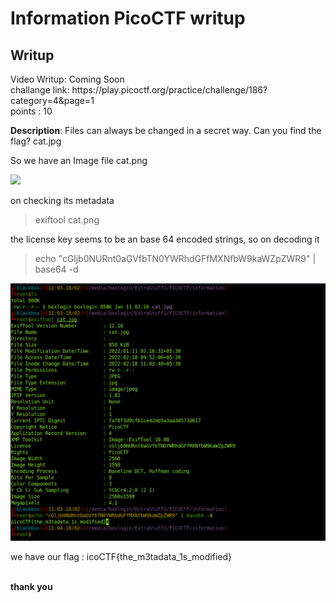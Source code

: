 <h1><b>Information</b> PicoCTF writup</h1>
<h2>Writup</h2>
Video Writup: Coming Soon <br>
challange link: https://play.picoctf.org/practice/challenge/186?category=4&page=1 <br>
points : 10

<b>Description</b>: Files can always be changed in a secret way. Can you find the flag? cat.jpg

So we have an Image file cat.png

![](cat.png)

on checking its metadata 

> exiftool cat.png

the license key seems to be an base 64 encoded strings, so on decoding it

> echo "cGljb0NURnt0aGVfbTN0YWRhdGFfMXNfbW9kaWZpZWR9" | base64 -d

![](result.png)

we have our flag : icoCTF{the_m3tadata_1s_modified}

<br>
<b> thank you </b>
